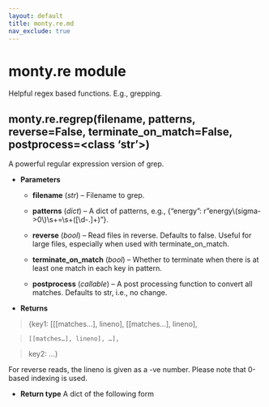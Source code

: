 ```yaml
---
layout: default
title: monty.re.md
nav_exclude: true
---
```


# monty.re module

Helpful regex based functions. E.g., grepping.

## monty.re.regrep(filename, patterns, reverse=False, terminate_on_match=False, postprocess=<class ‘str’>)

A powerful regular expression version of grep.


* **Parameters**

    * **filename** (*str*) – Filename to grep.


    * **patterns** (*dict*) – A dict of patterns, e.g.,
{“energy”: r”energy\\(sigma->0\\)\\s+=\\s+([\\d-.]+)”}.


    * **reverse** (*bool*) – Read files in reverse. Defaults to false. Useful for
large files, especially when used with terminate_on_match.


    * **terminate_on_match** (*bool*) – Whether to terminate when there is at
least one match in each key in pattern.


    * **postprocess** (*callable*) – A post processing function to convert all
matches. Defaults to str, i.e., no change.


* **Returns**
> {key1: [[[matches…], lineno], [[matches…], lineno],

> ```none
> [[matches…], lineno], …],
> ```

> key2: …}

For reverse reads, the lineno is given as a -ve number. Please note
that 0-based indexing is used.


* **Return type**
A dict of the following form